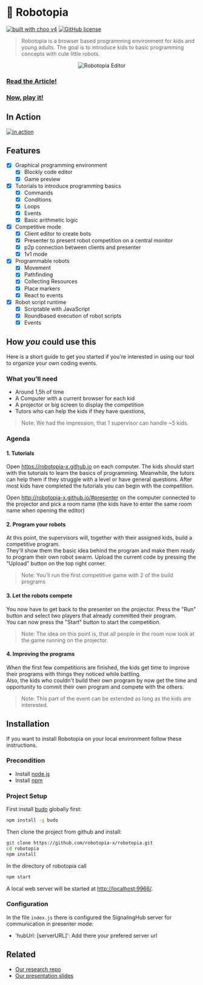 # :robot: Robotopia

[![built with choo v4](https://img.shields.io/badge/built%20with%20choo-v4-ffc3e4.svg?style=flat-square)](https://github.com/yoshuawuyts/choo)
[![GitHub license](https://img.shields.io/github/license/mashape/apistatus.svg)](https://github.com/robotopia-x/robotopia/blob/master/LICENSE)

> Robotopia is a browser based programming environment for kids and young adults. The goal is to introduce kids to basic programming concepts with cute little robots.

<p align="center">
  <img src="./assets/img/screenshot.png" align="center" alt="Robotopia Editor"/>
</p>


### [Read the Article!](https://medium.freecodecamp.org/how-to-use-tiny-programmable-robots-to-introduce-kids-to-coding-47dbd7866ee7)
### [Now, play it!](https://robotopia-x.github.io)

## In Action
[![in action](https://image.ibb.co/iXBc3k/687474703a2f2f69332e7974696d672e636f6d2f76692f39614961354574717635452f6d617872657364656661756c742e6a7067.png)](https://youtu.be/9aIa5Etqv5E)

## Features

- [x] Graphical programming environment
    - [x] Blockly code editor
    - [x] Game preview
- [x] Tutorials to introduce programming basics 
    - [x] Commands
    - [x] Conditions
    - [x] Loops
    - [x] Events
    - [x] Basic arithmetic logic
- [x] Competitive mode
    - [x] Client editor to create bots
    - [x] Presenter to present robot competition on a central monitor
    - [x] p2p connection between clients and presenter
    - [x] 1v1 mode
- [x] Programmable robots
    - [x] Movement
    - [x] Pathfinding
    - [x] Collecting Resources
    - [x] Place markers
    - [x] React to events
- [x] Robot script runtime
    - [x] Scriptable with JavaScript
    - [x] Roundbased execution of robot scripts 
    - [x] Events

## How *you* could use this
Here is a short guide to get you started if you're interested in using our tool to organize your own coding events.

### What you'll need
- Around 1,5h of time
- A Computer with a current browser for each kid
- A projector or big screen to display the competition
- Tutors who can help the kids if they have questions,

> Note: We had the impression, that 1 supervisor can handle ~5 kids.

### Agenda

#### 1. Tutorials

Open https://robotopia-x.github.io on each computer. The kids should start with the tutorials to learn the basics of programming.  Meanwhile, the tutors can help them if they struggle with a level or have general questions. After most kids have completed the tutorials you can begin with the competition.

Open http://robotopia-x.github.io/#presenter on the computer connected to the projector and pick a room name (the kids have to enter the same room name when opening the editor)

#### 2. Program your robots

At this point, the supervisors will, together with their assigned kids, build a competitive program.  
They'll show them the basic idea behind the program and make them ready to program their own robot swarm.
Upload the current code by pressing the "Upload" button on the top right corner.

> Note: You'll run the first competitive game with 2 of the build programs

#### 3. Let the robots compete

You now have to get back to the presenter on the projector. Press the "Run" button and select two players that already committed their program.  
You can now press the "Start" button to start the competition.  
> Note: The idea on this point is, that all people in the room now look at the game running on the projector.

#### 4. Improving the programs

When the first few competitions are finished, the kids get time to improve their programs with things they noticed while battling.    
Also, the kids who couldn't build their own program by now get the time and opportunity to commit their own program and compete with the others.
> Note: This part of the event can be extended as long as the kids are interested. 

## Installation

If you want to install Robotopia on your local environment follow these instructions.

### Precondition

* Install [node.js](https://nodejs.org/)
* Install [npm](https://www.npmjs.com/get-npm)

### Project Setup 

First install [budo](https://github.com/mattdesl/budo) globally first:

```bash
npm install -g budo
```

Then clone the project from github and install:
```bash
git clone https://github.com/robotopia-x/robotopia.git
cd robotopia
npm install

```

In the directory of robotopia call

```bash
npm start
```
A local web server will be started at [http://localhost:9966/](http://localhost:9966/).

### Configuration

In the file `index.js` there is configured the SignalingHub server for communication in presenter mode:

* 'hubUrl: [serverURL]': Add there your prefered server url

## Related
- [Our research repo](https://github.com/robotopia-x/research)
- [Our presentation slides](https://slides.com/perguth/robotopia-x)
